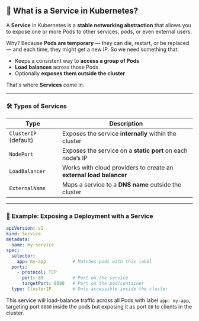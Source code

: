 ## 🚀 What is a **Service** in Kubernetes?

A **Service** in Kubernetes is a **stable networking abstraction** that allows you to expose one or more Pods to other services, pods, or even external users.

Why? Because **Pods are temporary** — they can die, restart, or be replaced — and each time, they might get a new IP. So we need something that:

- Keeps a consistent way to **access a group of Pods**
- **Load balances** across those Pods
- Optionally **exposes them outside the cluster**

That's where **Services** come in.

---

### 🛠️ Types of Services

| Type                  | Description                                                        |
| --------------------- | ------------------------------------------------------------------ |
| `ClusterIP` (default) | Exposes the service **internally** within the cluster              |
| `NodePort`            | Exposes the service on a **static port** on each node’s IP         |
| `LoadBalancer`        | Works with cloud providers to create an **external load balancer** |
| `ExternalName`        | Maps a service to a **DNS name** outside the cluster               |

---

### 🎯 Example: Exposing a Deployment with a Service

```yaml
apiVersion: v1
kind: Service
metadata:
  name: my-service
spec:
  selector:
    app: my-app          # Matches pods with this label
  ports:
    - protocol: TCP
      port: 80           # Port on the service
      targetPort: 8080   # Port on the pod/container
  type: ClusterIP        # Only accessible inside the cluster
```

This service will load-balance traffic across all Pods with label `app: my-app`, targeting port `8080` inside the pods but exposing it as port `80` to clients in the cluster.